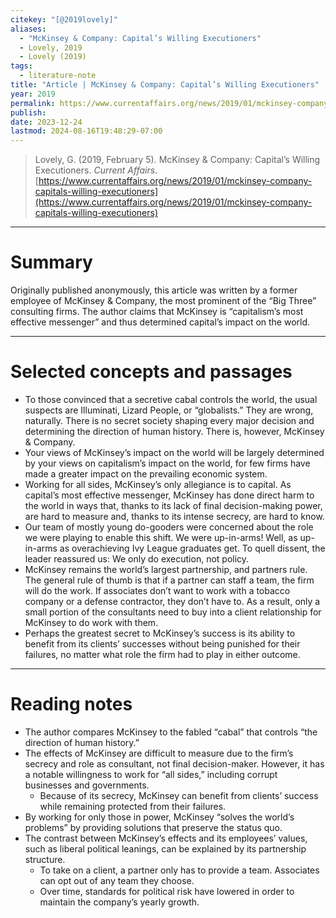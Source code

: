 ```yaml
---
citekey: "[@2019lovely]"
aliases:
  - "McKinsey & Company: Capital’s Willing Executioners"
  - Lovely, 2019
  - Lovely (2019)
tags:
  - literature-note
title: "Article | McKinsey & Company: Capital’s Willing Executioners"
year: 2019
permalink: https://www.currentaffairs.org/news/2019/01/mckinsey-company-capitals-willing-executioners
publish: 
date: 2023-12-24
lastmod: 2024-08-16T19:48:29-07:00
---
```

> Lovely, G. (2019, February 5). McKinsey & Company: Capital’s Willing Executioners. _Current Affairs_. [https://www.currentaffairs.org/news/2019/01/mckinsey-company-capitals-willing-executioners](https://www.currentaffairs.org/news/2019/01/mckinsey-company-capitals-willing-executioners)

---
# Summary

Originally published anonymously, this article was written by a former employee of McKinsey & Company, the most prominent of the “Big Three” consulting firms. The author claims that McKinsey is “capitalism’s most effective messenger” and thus determined capital’s impact on the world.

---

# Selected concepts and passages

- To those convinced that a secretive cabal controls the world, the usual suspects are Illuminati, Lizard People, or “globalists.” They are wrong, naturally. There is no secret society shaping every major decision and determining the direction of human history. There is, however, McKinsey & Company.
- Your views of McKinsey’s impact on the world will be largely determined by your views on capitalism’s impact on the world, for few firms have made a greater impact on the prevailing economic system.
- Working for all sides, McKinsey’s only allegiance is to capital. As capital’s most effective messenger, McKinsey has done direct harm to the world in ways that, thanks to its lack of final decision-making power, are hard to measure and, thanks to its intense secrecy, are hard to know.
- Our team of mostly young do-gooders were concerned about the role we were playing to enable this shift. We were up-in-arms! Well, as up-in-arms as overachieving Ivy League graduates get. To quell dissent, the leader reassured us: We only do execution, not policy.
- McKinsey remains the world’s largest partnership, and partners rule. The general rule of thumb is that if a partner can staff a team, the firm will do the work. If associates don’t want to work with a tobacco company or a defense contractor, they don’t have to. As a result, only a small portion of the consultants need to buy into a client relationship for McKinsey to do work with them.
- Perhaps the greatest secret to McKinsey’s success is its ability to benefit from its clients’ successes without being punished for their failures, no matter what role the firm had to play in either outcome.

---
# Reading notes

- The author compares McKinsey to the fabled “cabal” that controls “the direction of human history.”
- The effects of McKinsey are difficult to measure due to the firm’s secrecy and role as consultant, not final decision-maker. However, it has a notable willingness to work for “all sides,” including corrupt businesses and governments.
	- Because of its secrecy, McKinsey can benefit from clients’ success while remaining protected from their failures.
- By working for only those in power, McKinsey “solves the world’s problems” by providing solutions that preserve the status quo.
- The contrast between McKinsey’s effects and its employees’ values, such as liberal political leanings, can be explained by its partnership structure.
	- To take on a client, a partner only has to provide a team. Associates can opt out of any team they choose.
	- Over time, standards for political risk have lowered in order to maintain the company’s yearly growth.